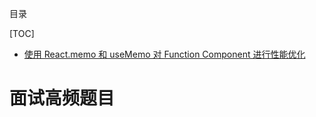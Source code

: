 目录

[TOC]



- [使用 React.memo 和 useMemo 对 Function Component 进行性能优化](http://www.ptbird.cn/react-hook-useMemo-purerender.html)


# 面试高频题目